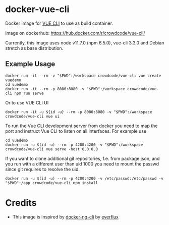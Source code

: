 # docker-vue-cli

Docker image for [VUE CLI](https://cli.vuejs.org/) to use as build container.

Image on dockerhub: https://hub.docker.com/r/crowdcode/vue-cli/

Currently, this image uses node v11.7.0 (npm 6.5.0), vue-cli 3.3.0 and Debian stretch as base distribution.

## Example Usage

```
docker run -it --rm -v "$PWD":/workspace crowdcode/vue-cli vue create vuedemo
cd vuedemo
docker run -it --rm -p 8080:8080 -v "$PWD":/workspace crowdcode/vue-cli npm run serve
```

Or to use VUE CLI UI
```
docker run -it -u ${id -u} --rm -p 8080:8080 -v "$PWD":/workspace crowdcode/vue-cli vue ui
```


To run the Vue CLI development server from docker you need to map the port and instruct Vue CLI to listen on all interfaces.
For example use
```
cd vuedemo
docker run -u $(id -u) --rm -p 4200:4200 -v "$PWD":/workspace crowdcode/vue-cli vue serve -host 0.0.0.0
```

If you want to clone additional git repositories, f.e. from package.json, and you run with a different user than uid 1000 you need to mount the passwd since git requires to resolve the uid.

```
docker run -u $(id -u) --rm -p 4200:4200 -v /etc/passwd:/etc/passwd -v "$PWD":/app crowdcode/vue-cli npm install
```

# Credits

- This image is inspired by [docker-ng-cli](https://github.com/trion-development/docker-ng-cli) by [everflux](https://github.com/everflux)